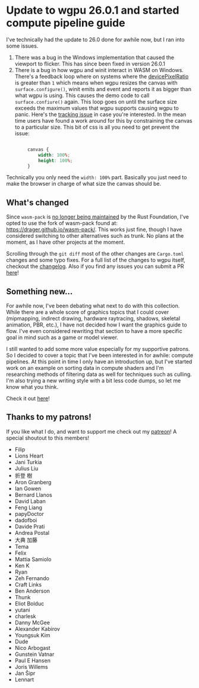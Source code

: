 # Update to wgpu 26.0.1 and started compute pipeline guide

I've technically had the update to 26.0 done for awhile now, but I ran into some
issues.

1. There was a bug in the Windows implementation that caused the viewport to
flicker. This has since been fixed in version 26.0.1
2. There is a bug in how wgpu and winit interact in WASM on Windows. There's a feedback
loop where on systems where the [devicePixelRatio](https://developer.mozilla.org/en-US/docs/Web/API/Window/devicePixelRatio)
is greater than `1` which means when wgpu resizes the canvas with `surface.configure()`,
winit emits and event and reports it as bigger than what wgpu is using. This causes
the demo code to call `surface.confiure()` again. This loop goes on until the surface
size exceeds the maximum values that wgpu supports causing wgpu to panic. Here's the
[tracking issue](https://github.com/gfx-rs/wgpu/issues/7938#issuecomment-3079523549)
in case you're interested. In the mean time users have found a work around
for this by constraining the canvas to a particular size. This bit of css is
all you need to get prevent the issue:

```css

        canvas {
            width: 100%;
            height: 100%;
        }
```

<div class="note">

Technically you only need the `width: 100%` part. Basically you just need to make
the browser in charge of what size the canvas should be.

</div>

## What's changed

Since `wasm-pack` is [no longer being maintained](https://blog.rust-lang.org/inside-rust/2025/07/21/sunsetting-the-rustwasm-github-org/)
by the Rust Foundation, I've opted to use the fork of wasm-pack found at:
<https://drager.github.io/wasm-pack/>. This works just fine, though I have
considered switching to other alternatives such as trunk. No plans at the
moment, as I have other projects at the moment.

Scrolling through the `git diff` most of the other changes are `Cargo.toml` changes
and some typo fixes. For a full list of the changes to wgpu itself, checkout the
[changelog](https://github.com/gfx-rs/wgpu/releases). Also if you find any issues you can
submit a PR [here](https://github.com/sotrh/learn-wgpu/pulls)!

## Something new...

For awhile now, I've been debating what next to do with this collection. While
there are a whole score of graphics topics that I could cover (mipmapping,
indirect drawing, hardware raytracing, shadows, skeletal animation, PBR, etc.), I have not
decided how I want the graphics guide to flow. I've even considered rewriting that
section to have a more specific goal in mind such as a game or model viewer.

I still wanted to add some more value especially for my supportive patrons. So
I decided to cover a topic that I've been interested in for awhile: compute pipelines.
At this point in time I only have an introduction up, but I've started work on an
example on sorting data in compute shaders and I'm researching methods of filtering
data as well for techniques such as culling. I'm also trying a new writing style with
a bit less code dumps, so let me know what you think.

Check it out [here](../../compute/introduction/)!

## Thanks to my patrons!

If you like what I do, and want to support me check out my [patreon](patreon.com/sotrh)!
A special shoutout to this members!

- Filip
- Lions Heart
- Jani Turkia
- Julius Liu
- 折登 樹
- Aron Granberg
- Ian Gowen
- Bernard Llanos
- David Laban
- Feng Liang
- papyDoctor
- dadofboi
- Davide Prati
- Andrea Postal
- 大典 加藤
- Tema
- Felix
- Mattia Samiolo
- Ken K
- Ryan
- Zeh Fernando
- Craft Links
- Ben Anderson
- Thunk
- Eliot Bolduc
- yutani
- charlesk
- Danny McGee
- Alexander Kabirov
- Youngsuk Kim
- Dude
- Nico Arbogast
- Gunstein Vatnar
- Paul E Hansen
- Joris Willems
- Jan Šipr
- Lennart
